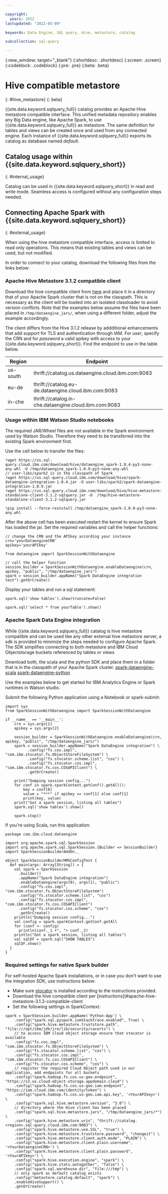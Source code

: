 ```yaml
---

copyright:
  years: 2022
lastupdated: "2022-05-09"

keywords: Data Engine, SQL query, Hive, metastore, catalog

subcollection: sql-query

---
```


{:new_window: target="_blank"}
{:shortdesc: .shortdesc}
{:screen: .screen}
{:codeblock: .codeblock}
{:pre: .pre}
{:beta: .beta}

# Hive compatible metastore
{: #hive_metastore}
{: beta}

{{site.data.keyword.sqlquery_full}} catalog provides an Apache Hive metastore compatible interface. This unified metadata repository enables any Big Data engine, like Apache Spark, to use {{site.data.keyword.sqlquery_full}} as metastore. The same definition for tables and views can be created once and used from any connected engine. Each instance of {{site.data.keyword.sqlquery_full}} exports its catalog as database named *default*.


## Catalog usage within {{site.data.keyword.sqlquery_short}}
{: #internal_usage}

Catalog can be used in {{site.data.keyword.sqlquery_short}} in read and write mode. Seamless access is configured without any configuration steps needed.

## Connecting Apache Spark with {{site.data.keyword.sqlquery_short}}
{: #external_usage}

When using the hive metastore compatible interface, access is limited to read only operations. This means that existing tables and views can be used, but not modified.

In order to connect to your catalog, download the following files from the links below:

### Apache Hive Metastore 3.1.2 compatible client

Download the hive compatible client from [here](https://us.sql-query.cloud.ibm.com/download/hive/hive-metastore-standalone-client-3.1.2-sqlquery.jar) and place it in a directory that of your Apache Spark cluster that is not on the classpath. This is necessary as the client will be loaded into an isolated classloader to avoid version conflicts.
Note that the examples below assume the files have been placed in `/tmp/dataengine_jars/`, when using a different folder, adjust the example accordingly.

The client differs from the Hive 3.1.2 release by addditional enhancements that add support for TLS and authentication through IAM.
For *user*, specify the CRN and for *password* a valid apikey with access to your {{site.data.keyword.sqlquery_short}}. Find the endpoint to use in the table below.

| Region | Endpoint |
|--------|----------|
| us-south | thrift://catalog.us.dataengine.cloud.ibm.com:9083 |
| eu-de | thrift://catalog.eu-de.dataengine.cloud.ibm.com:9083 |
| in-che | thrift://catalog.in-che.dataengine.cloud.ibm.com:9083 |




### Usage within IBM Watson Studio notebooks

The required JAR/Wheel files are not available in the Spark environment used by Watson Studio. Therefore they need to be transferred into the existing Spark environment first.

Use the cell below to transfer the files:

```
!wget https://us.sql-query.cloud.ibm.com/download/hive/dataengine_spark-1.0.4-py3-none-any.whl -O /tmp/dataengine_spark-1.0.9-py3-none-any.whl
// user-libs/spark2 is in the classpath of Spark
!wget https://us.sql-query.cloud.ibm.com/download/hive/spark-dataengine-integration-1.0.4.jar -O user-libs/spark2/spark-dataengine-integration-1.0.9.jar
!wget https://us.sql-query.cloud.ibm.com/download/hive/hive-metastore-standalone-client-3.1.2-sqlquery.jar -O  /tmp/hive-metastore-standalone-client-3.1.2-sqlquery.jar

!pip install --force-reinstall /tmp/dataengine_spark-1.0.9-py3-none-any.whl
```

After the above cell has been executed restart the kernel to ensure Spark has loaded the jar. Set the required variables and call the helper functions:
```
// change the CRN and the APIkey according your instance
crn='yourDataengineCRN'
apikey='yourAPIkey'

from dataengine import SparkSessionWithDataengine

// call the helper function
session_builder = SparkSessionWithDataengine.enableDataengine(crn, apikey, "public", "/tmp/dataengine_jars")
spark = session_builder.appName("Spark DataEngine integration test").getOrCreate()

```

Display your tables and run a sql statement:
```
spark.sql('show tables').show(truncate=False)

spark.sql('select * from yourTable').show()
```


### Apache Spark Data Engine integration

While {{site.data.keyword.sqlquery_full}} catalog is hive metastore compatible and can be used like any other external hive metastore server, a sdk is provided to minimize the steps needed to configure Apache Spark.
The SDK simplifies connecting to both metastore and IBM Cloud Objectstorage buckets referenced by tables or views

Download both, the scala and the python SDK and place them in a folder that is in the classpath of your Apache Spark cluster.
[spark-dataengine-scala](https://us.sql-query.cloud.ibm.com/download/hive/spark-dataengine-integration-1.0.9.jar)
[spark-dataengine-python](https://us.sql-query.cloud.ibm.com/download/hive/dataengine_spark-1.0.9-py3-none-any.whl)


Use the examples below to get started for IBM Analytics Engine or Spark runtimes in Watson studio.

Submit the following Python application using a Notebook or spark-submit:
```
import sys
from SparkSessionWithDataengine import SparkSessionWithDataengine

if __name__ == '__main__':
    crn = sys.argv[1]
    apikey = sys.argv[2]

    session_builder = SparkSessionWithDataengine.enableDataengine(crn, apikey, "public", "/tmp/dataengine_jars/")
    spark = session_builder.appName("Spark DataEngine integration") \
          .config("fs.cos.impl", "com.ibm.stocator.fs.ObjectStoreFileSystem") \
          .config("fs.stocator.scheme.list", "cos") \
          .config("fs.stocator.cos.impl", "com.ibm.stocator.fs.cos.COSAPIClient") \
          .getOrCreate()

    print("Dumping session config...")
    for conf in spark.sparkContext.getConf().getAll():
        key = conf[0]
        value = "***" if apikey == conf[1] else conf[1]
        print(key, value)
    print("Got a spark session, listing all tables")
    spark.sql('show tables').show()

    spark.stop()
```

If you're using Scala, run this application:
```
package com.ibm.cloud.dataengine

import org.apache.spark.sql.SparkSession
import org.apache.spark.sql.SparkSession.{Builder => SessionBuilder}
import SparkSessionBuilderAddOn._

object SparkSessionBuilderHMSConfigTest {
  def main(args: Array[String]) = {
    val spark = SparkSession
      .builder()
      .appName("Spark DataEngine integration")
      .enableDataengine(args(0), args(1), "public")
      .config("fs.cos.impl", "com.ibm.stocator.fs.ObjectStoreFileSystem")
      .config("fs.stocator.scheme.list", "cos")
      .config("fs.stocator.cos.impl", "com.ibm.stocator.fs.cos.COSAPIClient")
      .config("fs.stocator.cos.scheme", "cos")
      .getOrCreate()
    println("Dumping session config...")
    val config = spark.sparkContext.getConf.getAll
    for (conf <- config)
      println(conf._1 +", "+ conf._2)
    println("Got a spark session, listing all tables")
    val sqlDF = spark.sql("SHOW TABLES")
    sqlDF.show()
  }
}
```


### Required settings for native Spark builder

For self-hosted Apache Spark installations, or in case you don't want to use the integration SDK, use instructions below:

- Make sure [stocator](https://github.com/CODAIT/stocator) is installed according to the instructions provided.
- Download the hive compatible client per [instructions](#apache-hive-metastore-3.1.2-compatible-client
- Set the following settings in SparkContext:
```
spark = SparkSession.builder.appName('Python-App') \
    .config("spark.sql.pyspark.jvmStacktrace.enabled", True) \
    .config("spark.hive.metastore.truststore.path", "file:///opt/ibm/jdk/jre/lib/security/cacerts") \
    // to access IBM cloud object storage ensure that stocator is available
    .config("fs.cos.impl", "com.ibm.stocator.fs.ObjectStoreFileSystem") \
    .config("fs.stocator.scheme.list", "cos") \
    .config("fs.stocator.cos.impl", "com.ibm.stocator.fs.cos.COSAPIClient") \
    .config("fs.stocator.cos.scheme", "cos") \
    // register the required Cloud Object path used in our application, add endpoints for all buckets
    .config("spark.hadoop.fs.cos.us-geo.endpoint", "https://s3.us.cloud-object-storage.appdomain.cloud") \
    .config("spark.hadoop.fs.cos.us-geo.iam.endpoint", "https://iam.cloud.ibm.com/identity/token") \
    .config("spark.hadoop.fs.cos.us-geo.iam.api.key", '<YourAPIkey>') \
    .config("spark.sql.hive.metastore.version", "3.0") \
    // directory where the Hive client has been placed
    .config("spark.sql.hive.metastore.jars", "/tmp/dataengine_jars/*") \
    .config("spark.hive.metastore.uris", "thrift://catalog.<region>.sql-query.cloud.ibm.com:9083") \
    .config("spark.hive.metastore.use.SSL", "true") \
    .config("spark.hive.metastore.truststore.password", "changeit") \
    .config("spark.hive.metastore.client.auth.mode", "PLAIN") \
    .config("spark.hive.metastore.client.plain.username", '<YourDataengineCRN>') \
    .config("spark.hive.metastore.client.plain.password", '<YourAPIkey>') \
    .config("spark.hive.execution.engine", "spark") \
    .config("spark.hive.stats.autogather", "false") \
    .config("spark.sql.warehouse.dir", "file:///tmp") \
    // only spark as default catalog exists
    .config("metastore.catalog.default", "spark") \
    .enableHiveSupport() \
    .getOrCreate()

```

